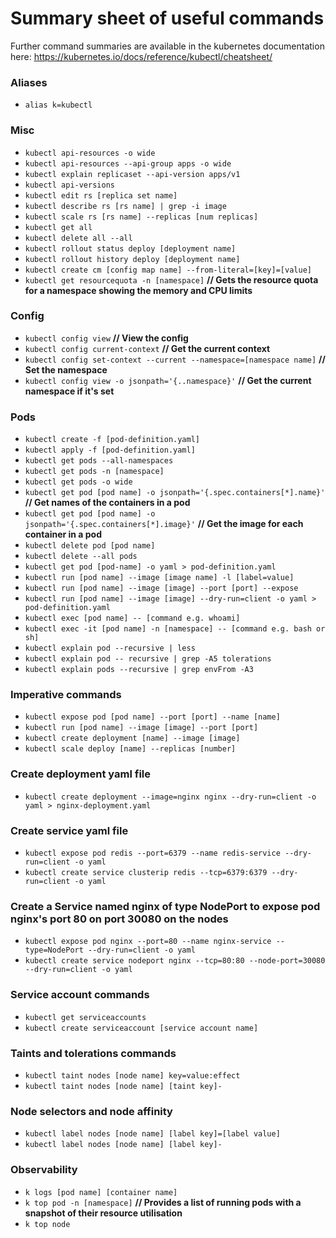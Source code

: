 # Summary sheet of useful commands

Further command summaries are available in the kubernetes documentation here:
https://kubernetes.io/docs/reference/kubectl/cheatsheet/

### Aliases

- `alias k=kubectl`

### Misc

- `kubectl api-resources -o wide`
- `kubectl api-resources --api-group apps -o wide`
- `kubectl explain replicaset --api-version apps/v1`
- `kubectl api-versions`
- `kubectl edit rs [replica set name]`
- `kubectl describe rs [rs name] | grep -i image`
- `kubectl scale rs [rs name] --replicas [num replicas]`
- `kubectl get all`
- `kubectl delete all --all`
- `kubectl rollout status deploy [deployment name]`
- `kubectl rollout history deploy [deployment name]`
- `kubectl create cm [config map name] --from-literal=[key]=[value]`
- `kubectl get resourcequota -n [namespace]` **// Gets the resource quota for a namespace showing the memory and CPU limits**

### Config

- `kubectl config view` **// View the config**
- `kubectl config current-context` **// Get the current context**
- `kubectl config set-context --current --namespace=[namespace name]` **// Set the namespace**
- `kubectl config view -o jsonpath='{..namespace}'` **// Get the current namespace if it's set**

### Pods

- `kubectl create -f [pod-definition.yaml]`
- `kubectl apply -f [pod-definition.yaml]`
- `kubectl get pods --all-namespaces`
- `kubectl get pods -n [namespace]`
- `kubectl get pods -o wide`
- `kubectl get pod [pod name] -o jsonpath='{.spec.containers[*].name}'` **// Get names of the containers in a pod**
- `kubectl get pod [pod name] -o jsonpath='{.spec.containers[*].image}'` **// Get the image for each container in a pod**
- `kubectl delete pod [pod name]`
- `kubectl delete --all pods`
- `kubectl get pod [pod-name] -o yaml > pod-definition.yaml`
- `kubectl run [pod name] --image [image name] -l [label=value]`
- `kubectl run [pod name] --image [image] --port [port] --expose`
- `kubectl run [pod name] --image [image] --dry-run=client -o yaml > pod-definition.yaml`
- `kubectl exec [pod name] -- [command e.g. whoami]`
- `kubectl exec -it [pod name] -n [namespace] -- [command e.g. bash or sh]`
- `kubectl explain pod --recursive | less`
- `kubectl explain pod -- recursive | grep -A5 tolerations`
- `kubectl explain pods --recursive | grep envFrom -A3`

### Imperative commands

- `kubectl expose pod [pod name] --port [port] --name [name]`
- `kubectl run [pod name] --image [image] --port [port]`
- `kubectl create deployment [name] --image [image]`
- `kubectl scale deploy [name] --replicas [number]`

### Create deployment yaml file

- `kubectl create deployment --image=nginx nginx --dry-run=client -o yaml > nginx-deployment.yaml`

### Create service yaml file

- `kubectl expose pod redis --port=6379 --name redis-service --dry-run=client -o yaml`
- `kubectl create service clusterip redis --tcp=6379:6379 --dry-run=client -o yaml`

### Create a Service named nginx of type NodePort to expose pod nginx's port 80 on port 30080 on the nodes

- `kubectl expose pod nginx --port=80 --name nginx-service --type=NodePort --dry-run=client -o yaml`
- `kubectl create service nodeport nginx --tcp=80:80 --node-port=30080 --dry-run=client -o yaml`

### Service account commands

- `kubectl get serviceaccounts`
- `kubectl create serviceaccount [service account name]`

### Taints and tolerations commands

- `kubectl taint nodes [node name] key=value:effect`
- `kubectl taint nodes [node name] [taint key]-`

### Node selectors and node affinity

- `kubectl label nodes [node name] [label key]=[label value]`
- `kubectl label nodes [node name] [label key]-`

### Observability

- `k logs [pod name] [container name]`
- `k top pod -n [namespace]` **// Provides a list of running pods with a snapshot of their resource utilisation**
- `k top node`
